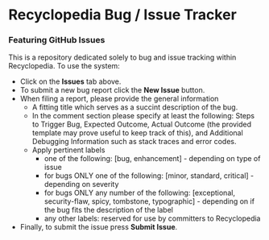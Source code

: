 # Recyclopedia Bug / Issue Tracker
### Featuring GitHub Issues

This is a repository dedicated solely to bug and issue tracking within Recyclopedia. To use the system:
* Click on the **Issues** tab above.
* To submit a new bug report click the **New Issue** button.
* When filing a report, please provide the general information
  * A fitting title which serves as a succint description of the bug.
  * In the comment section please specify at least the following: Steps to Trigger Bug, Expected Outcome, Actual Outcome (the provided template may prove useful to keep track of this), and Additional Debugging Information such as stack traces and error codes.
  * Apply pertinent labels
    * one of the following: [bug, enhancement] - depending on type of issue
    * for bugs ONLY one of the following: [minor, standard, critical] - depending on severity
    * for bugs ONLY any number of the following: [exceptional, security-flaw, spicy, tombstone, typographic] - depending on if the bug fits the description of the label
    * any other labels: reserved for use by committers to Recyclopedia
* Finally, to submit the issue press **Submit Issue**.
